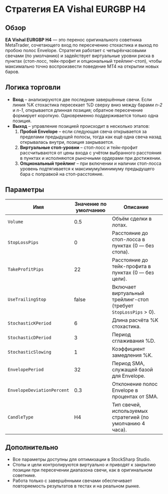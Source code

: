 # Стратегия EA Vishal EURGBP H4

## Обзор
**EA Vishal EURGBP H4** — это перенос оригинального советника MetaTrader, сочетающего вход по пересечению стохастика и выход по пробою полос Envelope. Стратегия работает с четырёхчасовыми свечами (по умолчанию) и задействует виртуальные уровни риска в пунктах (стоп-лосс, тейк-профит и опциональный трейлинг-стоп), чтобы максимально точно воспроизвести поведение MT4 на открытии новых баров.

## Логика торговли
- **Вход** – анализируются две последние завершённые свечи. Если линия %K стохастика пересекает %D сверху вниз между барами *n-2* и *n-1*, открывается длинная позиция; обратное пересечение формирует короткую. Одновременно поддерживается только одна позиция.
- **Выход** – управление позицией происходит в несколько этапов:
  1. **Пробой Envelope** – если следующая свеча открывается за пределами предыдущей полосы, тогда как ещё одна свеча назад открывалась внутри, позиция закрывается.
  2. **Виртуальные стоп-уровни** – стоп-лосс и тейк-профит рассчитываются от цены входа с учётом выбранного расстояния в пунктах и исполняются рыночными ордерами при достижении.
  3. **Опциональный трейлинг** – при включении и наличии стоп-лосса уровень подтягивается к максимуму/минимуму предыдущего бара с поправкой на стоп-расстояние.

## Параметры
| Имя | Значение по умолчанию | Описание |
| --- | --------------------- | -------- |
| `Volume` | 0.5 | Объём сделки в лотах. |
| `StopLossPips` | 0 | Расстояние до стоп-лосса в пунктах (0 — без стопа). |
| `TakeProfitPips` | 22 | Расстояние до тейк-профита в пунктах (0 — без цели). |
| `UseTrailingStop` | false | Включает виртуальный трейлинг-стоп (требует `StopLossPips` &gt; 0). |
| `StochasticKPeriod` | 6 | Длина расчёта %K стохастика. |
| `StochasticDPeriod` | 3 | Период сглаживания %D. |
| `StochasticSlowing` | 1 | Коэффициент замедления %K. |
| `EnvelopePeriod` | 32 | Период SMA, служащей базой для Envelope. |
| `EnvelopeDeviationPercent` | 0.3 | Отклонение полос Envelope в процентах от SMA. |
| `CandleType` | H4 | Тип свечей, используемых стратегией (по умолчанию 4 часа). |

## Дополнительно
- Все параметры доступны для оптимизации в StockSharp Studio.
- Стопы и цели контролируются виртуально и приводят к закрытию позиции при пересечении диапазона свечи, как в оригинальном советнике.
- Работа только с завершёнными свечами обеспечивает повторяемость результатов в тестах и на реальном рынке.
